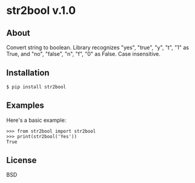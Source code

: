 # str2bool v.1.0

## About
Convert string to boolean.
Library recognizes "yes", "true", "y", "t", "1" as True, and "no", "false", "n", "f", "0" as False.
Case insensitive.

## Installation

    $ pip install str2bool

## Examples
Here's a basic example:

    >>> from str2bool import str2bool
    >>> print(str2bool('Yes'))
    True

## License
BSD
